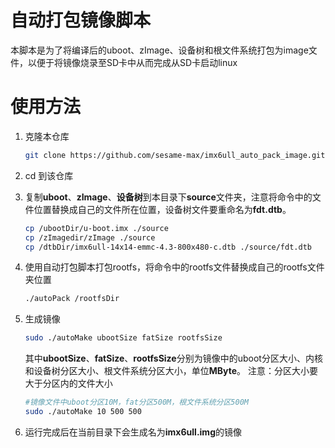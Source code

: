 # 自动打包镜像脚本

本脚本是为了将编译后的uboot、zImage、设备树和根文件系统打包为image文件，以便于将镜像烧录至SD卡中从而完成从SD卡启动linux
# 使用方法
1. 克隆本仓库
   ```bash
   git clone https://github.com/sesame-max/imx6ull_auto_pack_image.git
   ```
2. cd 到该仓库
3. 复制**uboot**、**zImage**、**设备树**到本目录下**source**文件夹，注意将命令中的文件位置替换成自己的文件所在位置，设备树文件要重命名为**fdt.dtb**。
   ```bash
   cp /ubootDir/u-boot.imx ./source
   cp /zImagedir/zImage ./source
   cp /dtbDir/imx6ull-14x14-emmc-4.3-800x480-c.dtb ./source/fdt.dtb
   ```
4. 使用自动打包脚本打包rootfs，将命令中的rootfs文件替换成自己的rootfs文件夹位置
   ```bash
   ./autoPack /rootfsDir
   ```
5. 生成镜像
   ```bash
   sudo ./autoMake ubootSize fatSize rootfsSize
   ```
   其中**ubootSize**、**fatSize**、**rootfsSize**分别为镜像中的uboot分区大小、内核和设备树分区大小、根文件系统分区大小，单位**MByte**。
   注意：分区大小要大于分区内的文件大小

   ```bash
   #镜像文件中uboot分区10M，fat分区500M，根文件系统分区500M
   sudo ./autoMake 10 500 500
   ```
6. 运行完成后在当前目录下会生成名为**imx6ull.img**的镜像

